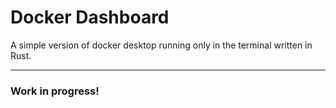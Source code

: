 # Docker Dashboard

A simple version of docker desktop running only in the terminal written in Rust.

---


### Work in progress!